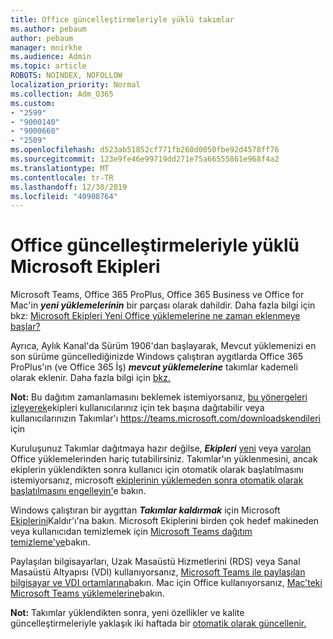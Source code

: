 ```yaml
---
title: Office güncelleştirmeleriyle yüklü takımlar
ms.author: pebaum
author: pebaum
manager: mnirkhe
ms.audience: Admin
ms.topic: article
ROBOTS: NOINDEX, NOFOLLOW
localization_priority: Normal
ms.collection: Adm_O365
ms.custom:
- "2599"
- "9000140"
- "9000660"
- "2509"
ms.openlocfilehash: d523ab51852cf771fb260d0050fbe92d4578ff76
ms.sourcegitcommit: 123e9fe46e99719dd271e75a66555861e968f4a2
ms.translationtype: MT
ms.contentlocale: tr-TR
ms.lasthandoff: 12/30/2019
ms.locfileid: "40908764"
---
```

# <a name="microsoft-teams-installed-with-office-updates"></a>Office güncelleştirmeleriyle yüklü Microsoft Ekipleri

Microsoft Teams, Office 365 ProPlus, Office 365 Business ve Office for Mac'in ***yeni yüklemelerinin*** bir parçası olarak dahildir. Daha fazla bilgi için bkz: [Microsoft Ekipleri Yeni Office yüklemelerine ne zaman eklenmeye başlar?](https://docs.microsoft.com/deployoffice/teams-install#when-will-microsoft-teams-start-being-included-with-new-installations-of-office-365-proplus)

Ayrıca, Aylık Kanal'da Sürüm 1906'dan başlayarak, Mevcut yüklemenizi en son sürüme güncellediğinizde Windows çalıştıran aygıtlarda Office 365 ProPlus'ın (ve Office 365 İş) ***mevcut yüklemelerine*** takımlar kademeli olarak eklenir. Daha fazla bilgi için [bkz.](https://docs.microsoft.com/deployoffice/teams-install#what-about-existing-installations-of-office-365-proplus)

**Not:** Bu dağıtım zamanlamasını beklemek istemiyorsanız, [bu yönergeleri izleyerek](https://docs.microsoft.com/MicrosoftTeams/msi-deployment)ekipleri kullanıcılarınız için tek başına dağıtabilir veya kullanıcılarınızın Takımlar'ı https://teams.microsoft.com/downloadskendileri için

Kuruluşunuz Takımlar dağıtmaya hazır değilse, ***Ekipleri*** [yeni](https://docs.microsoft.com/deployoffice/teams-install#how-to-exclude-microsoft-teams-from-new-installations-of-office-365-proplus) veya [varolan](https://docs.microsoft.com/deployoffice/teams-install#use-group-policy-to-control-the-installation-of-microsoft-teams) Office yüklemelerinden hariç tutabilirsiniz. Takımlar'ın yüklenmesini, ancak ekiplerin yüklendikten sonra kullanıcı için otomatik olarak başlatılmasını istemiyorsanız, microsoft [ekiplerinin yüklemeden sonra otomatik olarak başlatılmasını engelleyin'](https://docs.microsoft.com/deployoffice/teams-install#use-group-policy-to-prevent-microsoft-teams-from-starting-automatically-after-installation)e bakın.

Windows çalıştıran bir aygıttan ***Takımlar kaldırmak*** için Microsoft [Ekiplerini](https://support.office.com/article/uninstall-microsoft-teams-3b159754-3c26-4952-abe7-57d27f5f4c81)Kaldır'ı'na bakın. Microsoft Ekiplerini birden çok hedef makineden veya kullanıcıdan temizlemek için [Microsoft Teams dağıtım temizleme'ye](https://docs.microsoft.com/microsoftteams/scripts/powershell-script-teams-deployment-clean-up)bakın.

Paylaşılan bilgisayarları, Uzak Masaüstü Hizmetlerini (RDS) veya Sanal Masaüstü Altyapısı (VDI) kullanıyorsanız, [Microsoft Teams ile paylaşılan bilgisayar ve VDI ortamlarına](https://docs.microsoft.com/deployoffice/teams-install#shared-computer-and-vdi-environments-with-microsoft-teams)bakın. Mac için Office kullanıyorsanız, [Mac'teki Microsoft Teams yüklemelerine](https://docs.microsoft.com/en-us/deployoffice/teams-install#microsoft-teams-installations-on-a-mac)bakın.

**Not:** Takımlar yüklendikten sonra, yeni özellikler ve kalite güncelleştirmeleriyle yaklaşık iki haftada bir [otomatik olarak güncellenir.](https://docs.microsoft.com/deployoffice/teams-install#feature-and-quality-updates-for-microsoft-teams) 